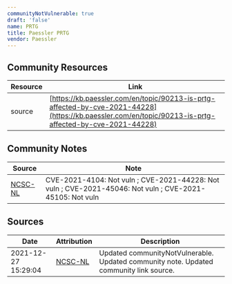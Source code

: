 ```yaml
---
communityNotVulnerable: true
draft: 'false'
name: PRTG
title: Paessler PRTG
vendor: Paessler
---
```



## Community Resources
| Resource | Link |
| --- | --- |
| source | [https://kb.paessler.com/en/topic/90213-is-prtg-affected-by-cve-2021-44228](https://kb.paessler.com/en/topic/90213-is-prtg-affected-by-cve-2021-44228) |

## Community Notes
| Source | Note |
| --- | --- |
| [NCSC-NL](https://github.com/NCSC-NL/log4shell/blob/main/software/README.md) | CVE-2021-4104: Not vuln ; CVE-2021-44228: Not vuln ; CVE-2021-45046: Not vuln ; CVE-2021-45105: Not vuln </ul> |

## Sources
| Date | Attribution | Description |
| --- | --- | --- |
| 2021-12-27 15:29:04 | [NCSC-NL](https://github.com/NCSC-NL/log4shell/blob/main/software/README.md) | Updated communityNotVulnerable. Updated community note. Updated community link source.  |
